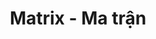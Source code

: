---
layout: posts_by_category
categories: matrix
title: Matrix - Ma trận
permalink: /category/matrix
---